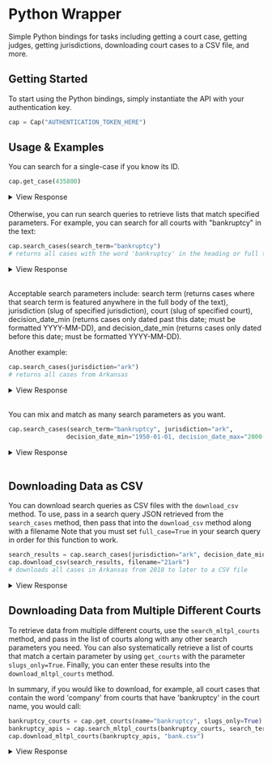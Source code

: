 
# Python Wrapper
Simple Python bindings for tasks including getting a court case, getting judges, getting jurisdictions, downloading court cases to a CSV file, and more.

## Getting Started
To start using the Python bindings, simply instantiate the API with your authentication key.
```python
cap = Cap("AUTHENTICATION_TOKEN_HERE")
```
## Usage & Examples
You can search for a single-case if you know its ID.

```python
cap.get_case(435800)
```

<details>
<summary>View Response</summary>

```js
{'citations': [{'cite': '1 Ill. 34', 'type': 'official'}],
 'court': {'id': 8772,
  'name': 'Illinois Supreme Court',
  'name_abbreviation': 'Ill.',
  'slug': 'ill',
  'url': 'https://api.case.law/v1/courts/ill/'},
 'decision_date': '1820-12',
 'docket_number': '',
 'first_page': '34',
 'id': 435800,
 'jurisdiction': {'id': 29,
  'name': 'Ill.',
  'name_long': 'Illinois',
  'slug': 'ill',
  'url': 'https://api.case.law/v1/jurisdictions/ill/',
  'whitelisted': True},
 'last_page': '34',
 'name': 'John Thornton and others, Appellants, v. George Smiley and John Bradshaw, Appellees',
 'name_abbreviation': 'Thornton v. Smiley',
 'reporter': {'full_name': 'Illinois Reports',
  'url': 'https://api.case.law/v1/reporters/1058/'},
 'url': 'https://api.case.law/v1/cases/435800/',
 'volume': {'url': 'https://api.case.law/v1/volumes/32044057891608/',
  'volume_number': '1'}}
  ```  
</details>  
<br />
Otherwise, you can run search queries to retrieve lists that match specified parameters. For example, you can search for all courts with "bankruptcy" in the text:

```python
cap.search_cases(search_term="bankruptcy")
# returns all cases with the word 'bankruptcy' in the heading or full text
```
<details>
<summary>View Response</summary>

```js
{'count': None,
 'next': 'https://api.case.law/v1/cases/?cursor=cD00MjE3LjA%3D&search=bankruptcy',
 'previous': None,
 'results': [{'citations': [{'cite': '59 Mass. App. Dec. 100',
     'type': 'official'}],
   'court': {'id': 15176,
    'name': 'Massachusetts Appellate Decisions',
    'name_abbreviation': 'Mass. App. Dec.',
    'slug': 'mass-app-dec',
    'url': 'https://api.case.law/v1/courts/mass-app-dec/'},
   'decision_date': '1976-11-09',
   'docket_number': 'No. 8394; No. 750',
   'first_page': '100',
   'id': 2,
   'jurisdiction': {'id': 4,
    'name': 'Mass.',
    'name_long': 'Massachusetts',
    'slug': 'mass',
    'url': 'https://api.case.law/v1/jurisdictions/mass/',
    'whitelisted': False},
   'last_page': '109',
   'name': 'MERRIMACK VALLEY NATIONAL BANK v. G. STEWART BAIRD, JR. ET AL',
   'name_abbreviation': 'Merrimack Valley National Bank v. Baird',
   'reporter': {'full_name': 'Massachusetts Appellate Decisions',
    'url': 'https://api.case.law/v1/reporters/579/'},
   'url': 'https://api.case.law/v1/cases/2/',
   'volume': {'url': 'https://api.case.law/v1/volumes/32044026226753/',
    'volume_number': '59'}},
    and so on
  ```
</details>
<br />

Acceptable search parameters include: search term (returns cases where that search term is featured anywhere in the full body of the text), jurisdiction (slug of specified jurisdiction), court (slug of specified court), decision_date_min (returns cases only dated past this date; must be formatted YYYY-MM-DD), and decision_date_min (returns cases only dated before this date; must be formatted YYYY-MM-DD).

Another example:

```python
cap.search_cases(jurisdiction="ark")
# returns all cases from Arkansas
```

<details>
		<summary>View Response</summary>

```js
{'count': 3644,
 'next': 'https://api.case.law/v1/cases/?cursor=bz05JnA9MjAxMC0wMy0wNA%3D%3D&decision_date_min=2010-01-01&jurisdiction=ark',
 'previous': None,
 'results': [{'citations': [{'cite': '374 S.W.3d 38', 'type': 'official'},
    {'cite': '2010 Ark. App. 18', 'type': 'parallel'}],
   'court': {'id': 13370,
    'name': 'Arkansas Court of Appeals',
    'name_abbreviation': 'Ark. Ct. App.',
    'slug': 'ark-ct-app',
    'url': 'https://api.case.law/v1/courts/ark-ct-app/'},
   'decision_date': '2010-01-06',
   'docket_number': 'No. CA 09-435',
   'first_page': '38',
   'id': 7121492,
   'jurisdiction': {'id': 34,
    'name': 'Ark.',
    'name_long': 'Arkansas',
    'slug': 'ark',
    'url': 'https://api.case.law/v1/jurisdictions/ark/',
    'whitelisted': True},
   'last_page': '44',
   'name': 'ALL CREATURES ANIMAL HOSPITAL, INC. and Marion Smith, Appellants v. FINOVA CAPITAL CORPORATION, Appellee',
   'name_abbreviation': 'All Creatures Animal Hospital, Inc. v. Finova Capital Corp.',
   'reporter': {'full_name': 'South Western Reporter Third Series',
    'url': 'https://api.case.law/v1/reporters/612/'},
   'url': 'https://api.case.law/v1/cases/7121492/',
   'volume': {'url': 'https://api.case.law/v1/volumes/32044132267543/',
    'volume_number': '374'}},
    and so on...
    
  ```
  </details>
  <br />
  

You can mix and match as many search parameters as you want.

```python
cap.search_cases(search_term="bankruptcy", jurisdiction="ark", 
				decision_date_min="1950-01-01, decision_date_max="2000-01-01")
```

<details>
		<summary>View Response</summary>

```js
{'count': 273,
 'next': 'https://api.case.law/v1/cases/?cursor=cD0xNzA5MzA3LjA%3D&decision_date_max=2000-01-01&decision_date_min=1950-01-01&jurisdiction=ark&search=bankruptcy',
 'previous': None,
 'results': [{'citations': [{'cite': '336 Ark. 432', 'type': 'official'},
    {'cite': '985 S.W.2d 314', 'type': 'parallel'}],
   'court': {'id': 8808,
    'name': 'Arkansas Supreme Court',
    'name_abbreviation': 'Ark.',
    'slug': 'ark',
    'url': 'https://api.case.law/v1/courts/ark/'},
   'decision_date': '1999-02-18',
   'docket_number': '98-126',
   'first_page': '432',
   'id': 51189,
   'jurisdiction': {'id': 34,
    'name': 'Ark.',
    'name_long': 'Arkansas',
    'slug': 'ark',
    'url': 'https://api.case.law/v1/jurisdictions/ark/',
    'whitelisted': True},
   'last_page': '435',
   'name': 'Mattie ALLISON v. Alvin LONG and Shirley Long, Husband & Wife; the Unknown Heirs at Law of Grant Long, Jr., Deceased; the Unknown Heirs at Law of Jo Ann Long, Deceased; John A. Eason; Ruby J. Eason; and Any Other Person Who Might Claim An Interest',
   'name_abbreviation': 'Allison v. Long',
   'reporter': {'full_name': 'Arkansas Reports',
    'url': 'https://api.case.law/v1/reporters/368/'},
   'url': 'https://api.case.law/v1/cases/51189/',
   'volume': {'url': 'https://api.case.law/v1/volumes/32044056076631/',
    'volume_number': '336'}},
    
	and so on...
    
  ```
</details>
<br />

## Downloading Data as CSV

You can download search queries as CSV files with the `download_csv` method. To use, pass in a search query JSON retrieved from the `search_cases` method, then pass that into the `download_csv` method along with a filename  Note that you must set `full_case=True` in your search query in order for this function to work. 

```python
search_results = cap.search_cases(jurisdiction="ark", decision_date_min="2010-01-01", full_case=True)
cap.download_csv(search_results, filename="21ark")
# downloads all cases in Arkansas from 2010 to later to a CSV file
```

<details>
<summary>View Response</summary>
	
```js
Downloaded 3644 court cases to file 21ark.csv.
```
</details>

## Downloading Data from Multiple Different Courts

To retrieve data from multiple different courts, use the `search_mltpl_courts` method, and pass in the list of courts along with any other search parameters you need. You can also systematically retrieve a list of courts that match a certain parameter by using `get_courts` with the parameter `slugs_only=True`. Finally, you can enter these results into the `download_mltpl_courts` method.

In summary, if you would like to download, for example, all court cases that contain the word 'company' from courts that have 'bankruptcy' in the court name, you would call:

```python
bankruptcy_courts = cap.get_courts(name="bankruptcy", slugs_only=True)
bankruptcy_apis = cap.search_mltpl_courts(bankruptcy_courts, search_term="company", full_case=True)
cap.download_mltpl_courts(bankruptcy_apis, "bank.csv")
```


<details>
<summary>View Response</summary>
	
```js
bankr-d-conn
Downloaded 3 rows, 3 total.
bankr-d-del
Downloaded 3 rows, 6 total.
bankr-d-idaho
Downloaded 1 rows, 7 total.
bankr-d-md
Downloaded 1 rows, 8 total.
bankr-d-mass
Downloaded 1 rows, 9 total.
bankr-d-mont
Downloaded 1 rows, 10 total.
bankr-dnd
Downloaded 1 rows, 11 total.
bankr-ed-mich
Downloaded 1 rows, 12 total.
bankr-edny
Downloaded 1 rows, 13 total.
bankr-ed-pa
Downloaded 1 rows, 14 total.
bankr-ed-tex
Downloaded 1 rows, 15 total.
bankr-md-fla
Downloaded 3 rows, 18 total.
bankr-md-la
Downloaded 1 rows, 19 total.
bankr-md-pa
Downloaded 1 rows, 20 total.
bankr-nd-cal
Downloaded 1 rows, 21 total.
bankr-nd-ill
Downloaded 3 rows, 24 total.
bankr-nd-ind
Downloaded 1 rows, 25 total.
bankr-ndny
Downloaded 1 rows, 26 total.
bankr-nd-ohio
Downloaded 1 rows, 27 total.
bankr-nd-okla
Downloaded 1 rows, 28 total.
bankr-sd-fla
Downloaded 1 rows, 29 total.
bankr-sdny
Downloaded 3 rows, 32 total.
bankr-sd-ohio
Downloaded 2 rows, 34 total.
bankr-sd-tex
Downloaded 2 rows, 36 total.
bankr-wd-mich
Downloaded 1 rows, 37 total.
bankr-wd-pa
Downloaded 1 rows, 38 total.
bankr-wd-va
Downloaded 1 rows, 39 total.
Downloaded 39 total court cases to file bank.csv.
```
</details>

